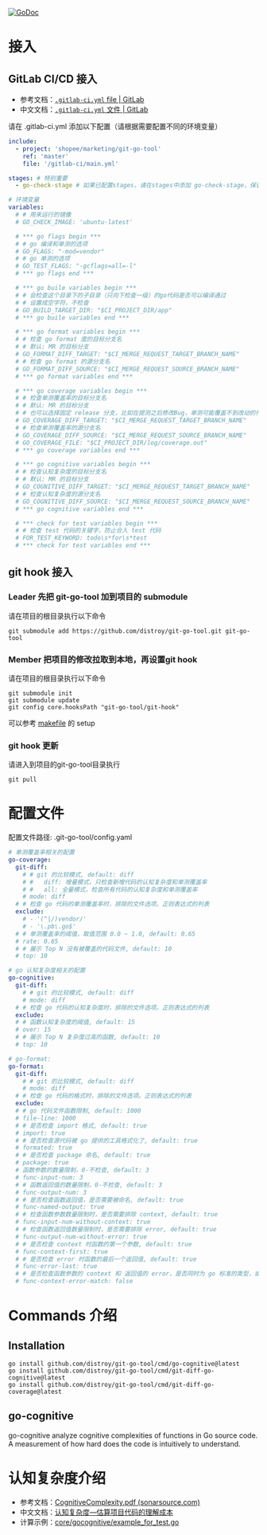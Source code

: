 [![GoDoc](https://godoc.org/github.com/distroy/git-go-tool?status.svg)](https://godoc.org/github.com/distroy/git-go-tool)

# 接入

## GitLab CI/CD 接入

- 参考文档：[`.gitlab-ci.yml` file | GitLab](https://docs.gitlab.com/ee/ci/yaml/gitlab_ci_yaml.html)
- 中文文档：[`.gitlab-ci.yml` 文件 | GitLab](https://docs.gitlab.cn/jh/ci/yaml/gitlab_ci_yaml.html)

请在 .gitlab-ci.yml 添加以下配置（请根据需要配置不同的环境变量）

```yml
include:
  - project: 'shopee/marketing/git-go-tool'
    ref: 'master'
    file: '/gitlab-ci/main.yml'

stages: # 特别重要
  - go-check-stage # 如果已配置stages，请在stages中添加 go-check-stage，保证 go-check-stage 能够识别到

# 环境变量
variables:
  # # 用来运行的镜像
  # GO_CHECK_IMAGE: 'ubuntu-latest'

  # *** go flags begin ***
  # # go 编译和单测的选项
  # GO_FLAGS: "-mod=vendor"
  # # go 单测的选项
  # GO_TEST_FLAGS: "-gcflags=all=-l"
  # *** go flags end ***

  # *** go buile variables begin ***
  # # 会检查这个目录下的子目录（只向下检查一级）的go代码是否可以编译通过
  # # 设置成空字符，不检查
  # GO_BUILD_TARGET_DIR: "$CI_PROJECT_DIR/app"
  # *** go buile variables end ***

  # *** go format variables begin ***
  # # 检查 go format 度的目标分支名
  # # 默认: MR 的目标分支
  # GO_FORMAT_DIFF_TARGET: "$CI_MERGE_REQUEST_TARGET_BRANCH_NAME"
  # # 检查 go format 的源分支名
  # GO_FORMAT_DIFF_SOURCE: "$CI_MERGE_REQUEST_SOURCE_BRANCH_NAME"
  # *** go format variables end ***

  # *** go coverage variables begin ***
  # # 检查单测覆盖率的目标分支名
  # # 默认: MR 的目标分支
  # # 也可以选择固定 release 分支，比如在提测之后修改Bug，单测可能覆盖不到改动的代码
  # GO_COVERAGE_DIFF_TARGET: "$CI_MERGE_REQUEST_TARGET_BRANCH_NAME"
  # # 检查单测覆盖率的源分支名
  # GO_COVERAGE_DIFF_SOURCE: "$CI_MERGE_REQUEST_SOURCE_BRANCH_NAME"
  # GO_COVERAGE_FILE: "$CI_PROJECT_DIR/log/coverage.out"
  # *** go coverage variables end ***

  # *** go cognitive variables begin ***
  # # 检查认知复杂度的目标分支名
  # # 默认: MR 的目标分支
  # GO_COGNITIVE_DIFF_TARGET: "$CI_MERGE_REQUEST_TARGET_BRANCH_NAME"
  # # 检查认知复杂度的源分支名
  # GO_COGNITIVE_DIFF_SOURCE: "$CI_MERGE_REQUEST_SOURCE_BRANCH_NAME"
  # *** go cognitive variables end ***

  # *** check for test variables begin ***
  # # 检查 test 代码的关键字，防止合入 test 代码
  # FOR_TEST_KEYWORD: todo\s*for\s*test
  # *** check for test variables end ***
```

## git hook 接入

### Leader 先把 git-go-tool 加到项目的 submodule

请在项目的根目录执行以下命令

```shell
git submodule add https://github.com/distroy/git-go-tool.git git-go-tool
```

### Member 把项目的修改拉取到本地，再设置git hook

请在项目的根目录执行以下命令

```shell
git submodule init
git submodule update
git config core.hooksPath "git-go-tool/git-hook"
```

可以参考 [makefile](doc/template/makefile) 的 setup

### git hook 更新

请进入到项目的git-go-tool目录执行

```shell
git pull
```


# 配置文件

配置文件路径: .git-go-tool/config.yaml

```yaml
# 单测覆盖率相关的配置
go-coverage:
  git-diff:
    # # git 的比较模式, default: diff
    # #   diff: 增量模式，只检查新增代码的认知复杂度和单测覆盖率
    # #   all: 全量模式，检查所有代码的认知复杂度和单测覆盖率
    # mode: diff
  # # 检查 go 代码的单测覆盖率时，排除的文件选项。正则表达式的列表
  exclude:
    # - '(^|/)vendor/'
    # - '\.pb\.go$'
  # # 单测覆盖率的阈值，取值范围 0.0 ~ 1.0, default: 0.65
  # rate: 0.65
  # # 展示 Top N 没有被覆盖的代码文件, default: 10
  # top: 10

# go 认知复杂度相关的配置
go-cognitive:
  git-diff:
    # # git 的比较模式, default: diff
    # mode: diff
  # # 检查 go 代码的认知复杂度时，排除的文件选项。正则表达式的列表
  exclude:
  # # 函数认知复杂度的阈值, default: 15
  # over: 15
  # # 展示 Top N 复杂度过高的函数, default: 10
  # top: 10

# go-format:
go-format:
  git-diff:
    # # git 的比较模式, default: diff
    # mode: diff
  # # 检查 go 代码的格式时，排除的文件选项。正则表达式的列表
  exclude:
  # # go 代码文件函数限制, default: 1000
  # file-line: 1000
  # # 是否检查 import 格式, default: true
  # import: true
  # # 是否检查源代码被 go 提供的工具格式化了, default: true
  # formated: true
  # # 是否检查 package 命名, default: true
  # package: true
  # 函数参数的数量限制，0-不检查, default: 3
  # func-input-num: 3
  # # 函数返回值的数量限制，0-不检查, default: 3
  # func-output-num: 3
  # # 是否检查函数返回值，是否需要被命名, default: true
  # func-named-output: true
  # # 检查函数参数数量限制时，是否需要排除 context, default: true
  # func-input-num-without-context: true
  # # 检查函数返回值数量限制时，是否需要排除 error, default: true
  # func-output-num-without-error: true
  # # 是否检查 context 时函数的第一个参数, default: true
  # func-context-first: true
  # # 是否检查 error 时函数的最后一个返回值, default: true
  # func-error-last: true
  # # 是否检查函数参数的 context 和 返回值的 error，是否同时为 go 标准的类型，或者同时为自定义的类型, default: false
  # func-context-error-match: false
```


# Commands 介绍

## Installation

```shell
go install github.com/distroy/git-go-tool/cmd/go-cognitive@latest
go install github.com/distroy/git-go-tool/cmd/git-diff-go-cognitive@latest
go install github.com/distroy/git-go-tool/cmd/git-diff-go-coverage@latest
```

## go-cognitive
go-cognitive analyze cognitive complexities of functions in Go source code. A measurement of how hard does the code is intuitively to understand.

# 认知复杂度介绍

- 参考文档：[CognitiveComplexity.pdf (sonarsource.com)](https://www.sonarsource.com/docs/CognitiveComplexity.pdf)
- 中文文档：[认知复杂度—估算项目代码的理解成本](https://blog.csdn.net/tjgykhulj/article/details/106569894)
- 计算示例：[core/gocognitive/example_for_test.go](core/gocognitive/example_for_test.go)
